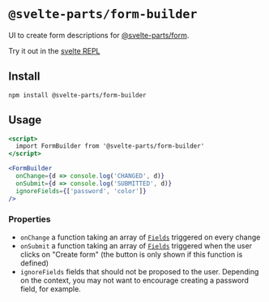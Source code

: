 # `@svelte-parts/form-builder`

UI to create form descriptions for [@svelte-parts/form](https://github.com/idris-maps/svelte-parts/tree/master/packages/form#svelte-partsform).

Try it out in the [svelte REPL](https://svelte.dev/repl/6bfa95a44ad74779851556f3e909b57e?version=3.46.6)

## Install

```
npm install @svelte-parts/form-builder
```

## Usage

```jsx
<script>
  import FormBuilder from '@svelte-parts/form-builder'
</script>

<FormBuilder
  onChange={d => console.log('CHANGED', d)}
  onSubmit={d => console.log('SUBMITTED', d)}
  ignoreFields={['password', 'color']}
/>
```

### Properties

* `onChange` a function taking an array of [`Fields`](https://github.com/idris-maps/svelte-parts/blob/master/packages/form/index.d.ts) triggered on every change
* `onSubmit` a function taking an array of [`Fields`](https://github.com/idris-maps/svelte-parts/blob/master/packages/form/index.d.ts) triggered when the user clicks on "Create form" (the button is only shown if this function is defined)
* `ignoreFields` fields that should not be proposed to the user. Depending on the context, you may not want to encourage creating a password field, for example.
